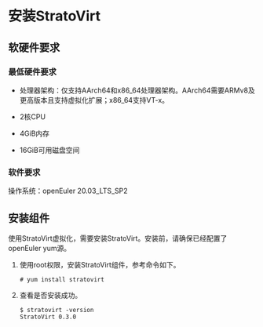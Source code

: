 # 安装StratoVirt


## 软硬件要求

### 最低硬件要求

- 处理器架构：仅支持AArch64和x86_64处理器架构。AArch64需要ARMv8及更高版本且支持虚拟化扩展；x86_64支持VT-x。

- 2核CPU
- 4GiB内存
- 16GiB可用磁盘空间

### 软件要求

操作系统：openEuler 20.03_LTS_SP2



## 安装组件

使用StratoVirt虚拟化，需要安装StratoVirt。安装前，请确保已经配置了openEuler yum源。

1. 使用root权限，安装StratoVirt组件，参考命令如下。

   ```
   # yum install stratovirt
   ```

   

2. 查看是否安装成功。

   ```
   $ stratovirt -version
   StratoVirt 0.3.0
   ```


